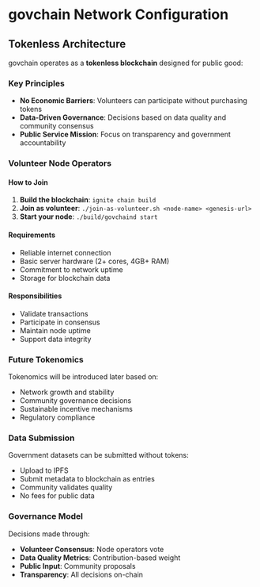 # govchain Network Configuration

## Tokenless Architecture

govchain operates as a **tokenless blockchain** designed for public good:

### Key Principles
- **No Economic Barriers**: Volunteers can participate without purchasing tokens
- **Data-Driven Governance**: Decisions based on data quality and community consensus
- **Public Service Mission**: Focus on transparency and government accountability

### Volunteer Node Operators

#### How to Join
1. **Build the blockchain**: `ignite chain build`
2. **Join as volunteer**: `./join-as-volunteer.sh <node-name> <genesis-url>`
3. **Start your node**: `./build/govchaind start`

#### Requirements
- Reliable internet connection
- Basic server hardware (2+ cores, 4GB+ RAM)
- Commitment to network uptime
- Storage for blockchain data

#### Responsibilities
- Validate transactions
- Participate in consensus
- Maintain node uptime
- Support data integrity

### Future Tokenomics

Tokenomics will be introduced later based on:
- Network growth and stability
- Community governance decisions
- Sustainable incentive mechanisms
- Regulatory compliance

### Data Submission

Government datasets can be submitted without tokens:
- Upload to IPFS
- Submit metadata to blockchain as entries
- Community validates quality
- No fees for public data

### Governance Model

Decisions made through:
- **Volunteer Consensus**: Node operators vote
- **Data Quality Metrics**: Contribution-based weight
- **Public Input**: Community proposals
- **Transparency**: All decisions on-chain

